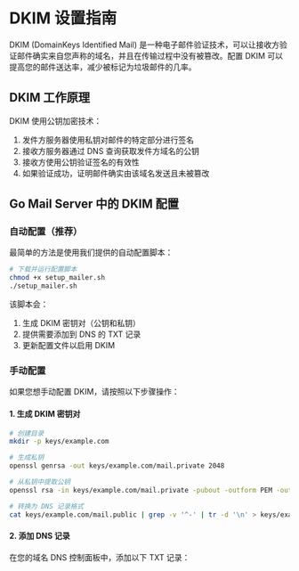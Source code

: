 # DKIM 设置指南

DKIM (DomainKeys Identified Mail) 是一种电子邮件验证技术，可以让接收方验证邮件确实来自您声称的域名，并且在传输过程中没有被篡改。配置 DKIM 可以提高您的邮件送达率，减少被标记为垃圾邮件的几率。

## DKIM 工作原理

DKIM 使用公钥加密技术：

1. 发件方服务器使用私钥对邮件的特定部分进行签名
2. 接收方服务器通过 DNS 查询获取发件方域名的公钥
3. 接收方使用公钥验证签名的有效性
4. 如果验证成功，证明邮件确实由该域名发送且未被篡改

## Go Mail Server 中的 DKIM 配置

### 自动配置（推荐）

最简单的方法是使用我们提供的自动配置脚本：

```bash
# 下载并运行配置脚本
chmod +x setup_mailer.sh
./setup_mailer.sh
```

该脚本会：
1. 生成 DKIM 密钥对（公钥和私钥）
2. 提供需要添加到 DNS 的 TXT 记录
3. 更新配置文件以启用 DKIM

### 手动配置

如果您想手动配置 DKIM，请按照以下步骤操作：

#### 1. 生成 DKIM 密钥对

```bash
# 创建目录
mkdir -p keys/example.com

# 生成私钥
openssl genrsa -out keys/example.com/mail.private 2048

# 从私钥中提取公钥
openssl rsa -in keys/example.com/mail.private -pubout -outform PEM -out keys/example.com/mail.public

# 转换为 DNS 记录格式
cat keys/example.com/mail.public | grep -v '^-' | tr -d '\n' > keys/example.com/mail.txt
```

#### 2. 添加 DNS 记录

在您的域名 DNS 控制面板中，添加以下 TXT 记录：

